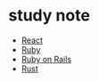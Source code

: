# study note
- [React](/React/STUDYNOTE.md)
- [Ruby](/Ruby/STUDYNOTE.md)
- [Ruby on Rails](/Ruby_on_Rails/STUDYNOTE.md)
- [Rust](/Rust/STUDYNOTE.md)
